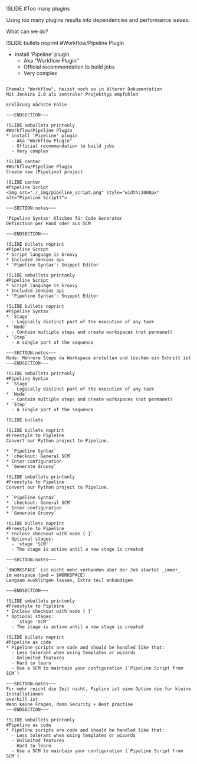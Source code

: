 !SLIDE
#Too many plugins

Using too many plugins results into dependencies and performance issues.

What can we do?

!SLIDE bullets noprint
#Workflow/Pipeline Plugin
* install 'Pipeline' plugin
  - Aka "Workflow Plugin"
  - Official recommendation to build jobs
  - Very complex

~~~SECTION:notes~~~

Ehemals "Workflow", heisst noch so in älterer Dokumentation
Mit Jenkins 2.0 als zentraler Projekttyp empfohlen

Erklärung nächste Folie

~~~ENDSECTION~~~

!SLIDE smbullets printonly
#Workflow/Pipeline Plugin
* install 'Pipeline' plugin
  - Aka "Workflow Plugin"
  - Official recommendation to build jobs
  - Very complex

!SLIDE center
#Workflow/Pipeline Plugin
Create new (Pipeline) project

!SLIDE center
#Pipeline Script
<img src="./_img/pipeline_script.png" style="width:1000px" alt="Pipeline Script?">

~~~SECTION:notes~~~

'Pipeline Syntax' Klicken für Code Generator
Definition per Hand oder aus SCM

~~~ENDSECTION~~~

!SLIDE bullets noprint
#Pipeline Script
* Script language is Groovy
* Included Jenkins api
* 'Pipeline Syntax': Snippet Editor

!SLIDE smbullets printonly
#Pipeline Script
* Script language is Groovy
* Included Jenkins api
* 'Pipeline Syntax': Snippet Editor

!SLIDE bullets noprint
#Pipeline Syntax
* `Stage`
  - Logically distinct part of the execution of any task
* `Node`
  - Contain multiple steps and create workspaces (not permanet)
* `Step`
  - A single part of the sequence

~~~SECTION:notes~~~
Node: Mehrere Steps da Workspace erstellen und löschen ein Schritt ist
~~~ENDSECTION~~~

!SLIDE smbullets printonly
#Pipeline Syntax
* `Stage`
  - Logically distinct part of the execution of any task
* `Node`
  - Contain multiple steps and create workspaces (not permanet)
* `Step`
  - A single part of the sequence

!SLIDE bullets

!SLIDE bullets noprint
#Freestyle to Pipleine
Convert our Python project to Pipeline.

* `Pipeline Syntax`
* `checkout: General SCM`
* Enter configuration
* `Generate Groovy`

!SLIDE smbullets printonly
#Freestyle to Pipeline
Convert our Python project to Pipeline.

* `Pipeline Syntax`
* `checkout: General SCM`
* Enter configuration
* `Generate Groovy`

!SLIDE bullets noprint
#Freestyle to Pipeline
* Enclose checkout with`node { }`
* Optional stages:
  - `stage 'SCM'`
  - The stage is active until a new stage is created

~~~SECTION:notes~~~

`$WORKSPACE` ist nicht mehr vorhanden aber der Job startet _immer_
im worspace (pwd = $WORKSPACE)  
Langsam ausklingen lassen, Extra teil ankündigen

~~~ENDSECTION~~~

!SLIDE smbullets printonly
#Freestyle to Pipleine
* Enclose checkout with`node { }`
* Optional stages:
  - `stage 'SCM'`
  - The stage is active until a new stage is created

!SLIDE bullets noprint
#Pipeline as code
* Pipeline scripts are code and should be handled like that:
  - Less tolerant when using templates or wizards
  - Unlimited features
  - Hard to learn
  - Use a SCM to maintain your configuration (`Pipeline Script from SCM`)

~~~SECTION:notes~~~
Für mehr reicht die Zeit nicht, Pipline ist eine Option die für kleine Installationen
overkill ist  
Wenn keine Fragen, dann Security + Best practise
~~~ENDSECTION~~~

!SLIDE smbullets printonly
#Pipeline as code
* Pipeline scripts are code and should be handled like that:
  - Less tolerant when using templates or wizards
  - Unlimited features
  - Hard to learn
  - Use a SCM to maintain your configuration (`Pipeline Script from SCM`)
